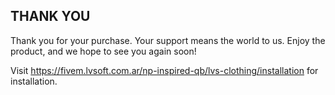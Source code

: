 ## THANK YOU
Thank you for your purchase. Your support means the world to us. 
Enjoy the product, and we hope to see you again soon!


Visit https://fivem.lvsoft.com.ar/np-inspired-qb/lvs-clothing/installation for installation.



